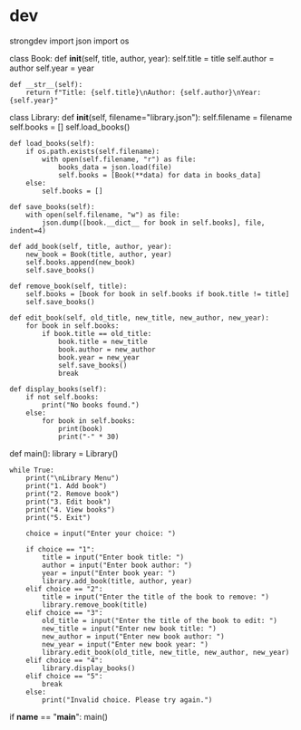 # dev
strongdev
import json
import os

class Book:
    def __init__(self, title, author, year):
        self.title = title
        self.author = author
        self.year = year

    def __str__(self):
        return f"Title: {self.title}\nAuthor: {self.author}\nYear: {self.year}"

class Library:
    def __init__(self, filename="library.json"):
        self.filename = filename
        self.books = []
        self.load_books()

    def load_books(self):
        if os.path.exists(self.filename):
            with open(self.filename, "r") as file:
                books_data = json.load(file)
                self.books = [Book(**data) for data in books_data]
        else:
            self.books = []

    def save_books(self):
        with open(self.filename, "w") as file:
            json.dump([book.__dict__ for book in self.books], file, indent=4)

    def add_book(self, title, author, year):
        new_book = Book(title, author, year)
        self.books.append(new_book)
        self.save_books()

    def remove_book(self, title):
        self.books = [book for book in self.books if book.title != title]
        self.save_books()

    def edit_book(self, old_title, new_title, new_author, new_year):
        for book in self.books:
            if book.title == old_title:
                book.title = new_title
                book.author = new_author
                book.year = new_year
                self.save_books()
                break

    def display_books(self):
        if not self.books:
            print("No books found.")
        else:
            for book in self.books:
                print(book)
                print("-" * 30)

def main():
    library = Library()

    while True:
        print("\nLibrary Menu")
        print("1. Add book")
        print("2. Remove book")
        print("3. Edit book")
        print("4. View books")
        print("5. Exit")

        choice = input("Enter your choice: ")

        if choice == "1":
            title = input("Enter book title: ")
            author = input("Enter book author: ")
            year = input("Enter book year: ")
            library.add_book(title, author, year)
        elif choice == "2":
            title = input("Enter the title of the book to remove: ")
            library.remove_book(title)
        elif choice == "3":
            old_title = input("Enter the title of the book to edit: ")
            new_title = input("Enter new book title: ")
            new_author = input("Enter new book author: ")
            new_year = input("Enter new book year: ")
            library.edit_book(old_title, new_title, new_author, new_year)
        elif choice == "4":
            library.display_books()
        elif choice == "5":
            break
        else:
            print("Invalid choice. Please try again.")

if __name__ == "__main__":
    main()
